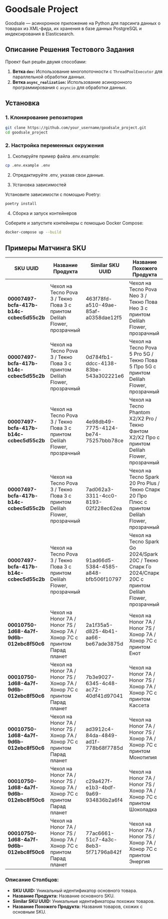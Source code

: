 # Goodsale Project

Goodsale — асинхронное приложение на Python для парсинга данных о товарах из XML-фида, их хранения в базе данных PostgreSQL и индексирования в Elasticsearch.
## Описание Решения Тестового Задания

Проект был решён двумя способами:

1. **Ветка `dev`:** Использование многопоточности с `ThreadPoolExecutor` для параллельной обработки данных.
2. **Ветка `async_realization`:** Использование асинхронного программирования с `asyncio` для обработки данных.

## Установка

### 1. Клонирование репозитория

```bash
git clone https://github.com/your_username/goodsale_project.git
cd goodsale_project
```

### 2. Настройка переменных окружения
1. Скопируйте пример файла .env.example:

```bash
cp .env.example .env
```

2. Отредактируйте .env, указав свои данные.

3. Установка зависимостей

Установите зависимости с помощью Poetry:

```bash
poetry install
```
4. Сборка и запуск контейнеров

Соберите и запустите контейнеры с помощью Docker Compose:

```bash
docker-compose up --build
```

## Примеры Матчинга SKU

| **SKU UUID**                             | **Название Продукта**                                                                                                   | **Similar SKU UUID**                     | **Название Похожего Продукта**                                                                                              |
|------------------------------------------|-------------------------------------------------------------------------------------------------------------------------|------------------------------------------|----------------------------------------------------------------------------------------------------------------------------|
| **00007497-bcfa-417b-b14c-ccbec5d55c2b** | Чехол на Tecno Pova 3 / Текно Пова 3 с принтом Delilah Flower, прозрачный                                               | 463f78fd-a510-49ae-85af-a0358dae12f5     | Чехол на Tecno Pova Neo 3 / Текно Пова Нео 3 с принтом Delilah Flower, прозрачный                                           |
| **00007497-bcfa-417b-b14c-ccbec5d55c2b** | Чехол на Tecno Pova 3 / Текно Пова 3 с принтом Delilah Flower, прозрачный                                               | 0d784fb1-ddcc-4138-83be-543a302221e6     | Чехол на Tecno Pova 5 Pro 5G / Текно Пова 5 Про 5G с принтом Delilah Flower, прозрачный                                    |
| **00007497-bcfa-417b-b14c-ccbec5d55c2b** | Чехол на Tecno Pova 3 / Текно Пова 3 с принтом Delilah Flower, прозрачный                                               | 4e98db49-7775-4124-be74-75257bbb78ce     | Чехол на Tecno Phantom X2/X2 Pro / Текно Фантом X2/X2 Про с принтом Delilah Flower, прозрачный                               |
| **00007497-bcfa-417b-b14c-ccbec5d55c2b** | Чехол на Tecno Pova 3 / Текно Пова 3 с принтом Delilah Flower, прозрачный                                               | 7ad062a3-3311-4cc0-8193-02f228ec62ea     | Чехол на Tecno Spark 20 Pro Plus / Текно Спарк 20 Про Плюс с принтом Delilah Flower, прозрачный                             |
| **00007497-bcfa-417b-b14c-ccbec5d55c2b** | Чехол на Tecno Pova 3 / Текно Пова 3 с принтом Delilah Flower, прозрачный                                               | 91ad66d5-5384-4585-a848-bfb506f10797     | Чехол на Tecno Spark Go 2024/Spark 20C / Текно Спарк Го 2024/Спарк 20C с принтом Delilah Flower, прозрачный               |
| **00010750-1d68-4a7f-9d6b-012ebc8f50c6** | Чехол на Honor 7A / Honor 7S / Хонор 7А / Хонор 7С с принтом Парад планет                                               | 2a1f35a5-d825-4b41-aa66-be67ade3875d     | Чехол на Honor 7A / Honor 7S / Хонор 7А / Хонор 7С с принтом Енот                                                             |
| **00010750-1d68-4a7f-9d6b-012ebc8f50c6** | Чехол на Honor 7A / Honor 7S / Хонор 7А / Хонор 7С с принтом Парад планет                                               | 7b3e9027-6345-4c48-ac72-40df41d97041     | Чехол на Honor 7A / Honor 7S / Хонор 7А / Хонор 7С с принтом Кассета                                                         |
| **00010750-1d68-4a7f-9d6b-012ebc8f50c6** | Чехол на Honor 7A / Honor 7S / Хонор 7А / Хонор 7С с принтом Парад планет                                               | ad3912c4-84da-4849-ad1f-778b68f7785d     | Чехол на Honor 7A / Honor 7S / Хонор 7А / Хонор 7С с принтом Монотипия                                                       |
| **00010750-1d68-4a7f-9d6b-012ebc8f50c6** | Чехол на Honor 7A / Honor 7S / Хонор 7А / Хонор 7С с принтом Парад планет                                               | c29a427f-e1b3-4bdf-9a69-934836b2a6f4     | Чехол на Honor 7A / Honor 7S / Хонор 7А / Хонор 7С с принтом Шоколадка                                                      |
| **00010750-1d68-4a7f-9d6b-012ebc8f50c6** | Чехол на Honor 7A / Honor 7S / Хонор 7А / Хонор 7С с принтом Парад планет                                               | 77ac6661-51c7-4a3c-8eb3-5f71796a842f     | Чехол на Honor 7A / Honor 7S / Хонор 7А / Хонор 7С с принтом Энергия                                                        |

### **Описание Столбцов:**

- **SKU UUID:** Уникальный идентификатор основного товара.
- **Название Продукта:** Название основного SKU.
- **Similar SKU UUID:** Уникальные идентификаторы похожих товаров.
- **Название Похожего Продукта:** Названия товаров, схожих с основным SKU.